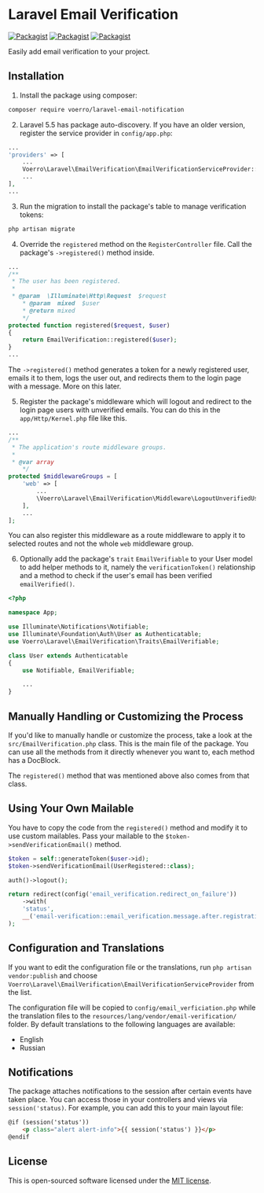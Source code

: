 # Laravel Email Verification

[![Packagist](https://img.shields.io/packagist/v/voerro/laravel-email-verification.svg?style=flat-square)](https://packagist.org/packages/voerro/laravel-email-verification) [![Packagist](https://img.shields.io/packagist/dt/voerro/laravel-email-verification.svg?style=flat-square)](https://packagist.org/packages/voerro/laravel-email-verification) [![Packagist](https://img.shields.io/packagist/l/voerro/laravel-email-verification.svg?style=flat-square)](https://opensource.org/licenses/MIT)

Easily add email verification to your project.

## Installation

1) Install the package using composer:

```bash
composer require voerro/laravel-email-notification
```

2) Laravel 5.5 has package auto-discovery. If you have an older version, register the service provider in `config/app.php`:

```php
...
'providers' => [
    ...
    Voerro\Laravel\EmailVerification\EmailVerificationServiceProvider::class,
    ...
],
...
```

3) Run the migration to install the package's table to manage verification tokens:

```bash
php artisan migrate
```

4) Override the `registered` method on the `RegisterController` file. Call the package's `->registered()` method inside.

```php
...
/**
 * The user has been registered.
 *
 * @param  \Illuminate\Http\Request  $request
    * @param  mixed  $user
    * @return mixed
    */
protected function registered($request, $user)
{
    return EmailVerification::registered($user);
}
...
```

The `->registered()` method generates a token for a newly registered user, emails it to them, logs the user out, and redirects them to the login page with a message. More on this later.

5) Register the package's middleware which will logout and redirect to the login page users with unverified emails. You can do this in the `app/Http/Kernel.php` file like this.

```php
...
/**
 * The application's route middleware groups.
 *
 * @var array
    */
protected $middlewareGroups = [
    'web' => [
        ...
        \Voerro\Laravel\EmailVerification\Middleware\LogoutUnverifiedUsers::class,
    ],
    ...
];
```

You can also register this middleware as a route middleware to apply it to selected routes and not the whole `web` middleware group.

6) Optionally add the package's `trait` `EmailVerifiable` to your User model to add helper methods to it, namely the `verificationToken()` relationship and a method to check if the user's email has been verified `emailVerified()`.

```php
<?php

namespace App;

use Illuminate\Notifications\Notifiable;
use Illuminate\Foundation\Auth\User as Authenticatable;
use Voerro\Laravel\EmailVerification\Traits\EmailVerifiable;

class User extends Authenticatable
{
    use Notifiable, EmailVerifiable;

    ...
}
```

## Manually Handling or Customizing the Process

If you'd like to manually handle or customize the process, take a look at the `src/EmailVerification.php` class. This is the main file of the package. You can use all the methods from it directly whenever you want to, each method has a DocBlock.

The `registered()` method that was mentioned above also comes from that class.

## Using Your Own Mailable

You have to copy the code from the `registered()` method and modify it to use custom mailables. Pass your mailable to the `$token->sendVerificationEmail()` method.

```php
$token = self::generateToken($user->id);
$token->sendVerificationEmail(UserRegistered::class);

auth()->logout();

return redirect(config('email_verification.redirect_on_failure'))
    ->with(
    'status',
    __('email-verification::email_verification.message.after.registration')
);
```

## Configuration and Translations

If you want to edit the configuration file or the translations, run `php artisan vendor:publish` and choose `Voerro\Laravel\EmailVerification\EmailVerificationServiceProvider` from the list.

The configuration file will be copied to `config/email_verficiation.php` while the translation files to the `resources/lang/vendor/email-verification/` folder. By default translations to the following languages are available:
- English
- Russian

## Notifications

The package attaches notifications to the session after certain events have taken place. You can access those in your controllers and views via `session('status)`. For example, you can add this to your main layout file:

```html
@if (session('status'))
    <p class="alert alert-info">{{ session('status') }}</p>
@endif
```

## License

This is open-sourced software licensed under the [MIT license](http://opensource.org/licenses/MIT).